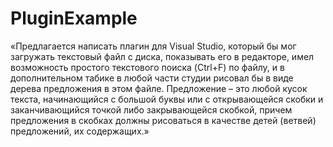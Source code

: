 # PluginExample

«Предлагается написать плагин для Visual Studio, который бы мог загружать текстовый файл с диска, показывать его в редакторе, имел возможность простого текстового поиска (Ctrl+F) по файлу, и в дополнительном табике в любой части студии рисовал бы в виде дерева предложения в этом файле. Предложение – это любой кусок текста, начинающийся с большой буквы или с открывающейся скобки и заканчивающийся точкой либо закрывающейся скобкой, причем предложения в скобках должны рисоваться в качестве детей (ветвей) предложений, их содержащих.»
